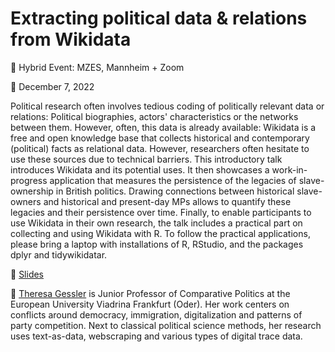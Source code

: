 # Extracting political data &amp; relations from Wikidata

📍 Hybrid Event: MZES, Mannheim + Zoom

📆 December 7, 2022

Political research often involves tedious coding of politically relevant data or relations: Political biographies, actors' characteristics or the networks between them. However, often, this data is already available: Wikidata is a free and open knowledge base that collects historical and contemporary (political) facts as relational data. However, researchers often hesitate to use these sources due to technical barriers. This introductory talk introduces Wikidata and its potential uses. It then showcases a work-in-progress application that measures the persistence of the legacies of slave-ownership in British politics. Drawing connections between historical slave-owners and historical and present-day MPs allows to quantify these legacies and their persistence over time. Finally, to enable participants to use Wikidata in their own research, the talk includes a practical part on collecting and using Wikidata with R. To follow the practical applications, please bring a laptop with installations of R, RStudio, and the packages dplyr and tidywikidatar.

📝 [Slides](https://github.com/SocialScienceDataLab/political-data-relations-wikidata/blob/main/political-data-relations-wikidata.pdf)

👤 [Theresa Gessler](https://theresagessler.eu/) is Junior Professor of Comparative Politics at the European University Viadrina Frankfurt (Oder). Her work centers on conflicts around democracy, immigration, digitalization and patterns of party competition. Next to classical political science methods, her research uses text-as-data, webscraping and various types of digital trace data.
